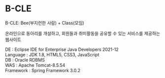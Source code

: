 # B-CLE

B-CLE: Bee(부지런한 사람) + Class(모임)

온라인으로 동아리를 개설하고, 회원들과 취미활동을 공유할 수 있는 서비스를 제공하는 웹사이트

DE : Eclipse IDE for Enterprise Java Developers 2021-12  
Language : JDK 1.8, HTML5, CSS3, JavaScript  
DB : Oracle RDBMS  
WAS : Apache Tomcat-8.5.54  
Framework : Spring Framework 3.0.2  
